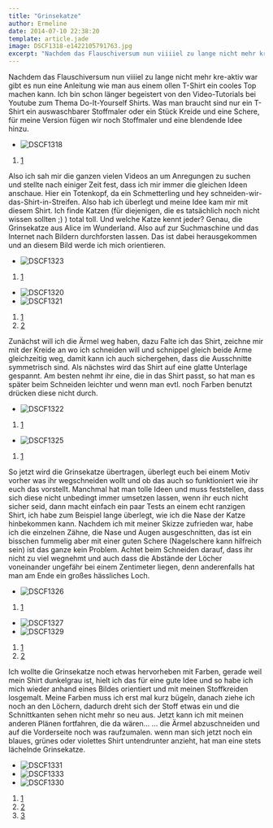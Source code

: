 ```yaml
---
title: "Grinsekatze"
author: Ermeline
date: 2014-07-10 22:38:20
template: article.jade
image: DSCF1318-e1422105791763.jpg
excerpt: "Nachdem das Flauschiversum nun viiiiel zu lange nicht mehr kre-aktiv war gibt es nun eine Anleitung wie man aus einem ollen T-Shirt ein cooles Top machen kann."
---
```


Nachdem das Flauschiversum nun viiiiel zu lange nicht mehr kre-aktiv war
gibt es nun eine Anleitung wie man aus einem ollen T-Shirt ein cooles
Top machen kann. Ich bin schon länger begeistert von den Video-Tutorials
bei Youtube zum Thema Do-It-Yourself Shirts. Was man braucht sind nur
ein T-Shirt ein auswaschbarer Stoffmaler oder ein Stück Kreide und eine
Schere, für meine Version fügen wir noch Stoffmaler und eine blendende
Idee hinzu.

-   ![DSCF1318](DSCF1318-e1422105791763.jpg)

1.  [1](#)

Also ich sah mir die ganzen vielen Videos an um Anregungen zu suchen und
stellte nach einiger Zeit fest, dass ich mir immer die gleichen Ideen
anschaue. Hier ein Totenkopf, da ein Schmetterling und hey
schneiden-wir-das-Shirt-in-Streifen. Also hab ich überlegt und meine
Idee kam mir mit diesem Shirt. Ich finde Katzen (für diejenigen, die es
tatsächlich noch nicht wissen sollten ;) ) total toll. Und welche Katze
kennt jeder? Genau, die Grinsekatze aus Alice im Wunderland. Also auf
zur Suchmaschine und das Internet nach Bildern durchforsten lassen. Das
ist dabei herausgekommen und an diesem Bild werde ich mich orientieren.

-   ![DSCF1323](DSCF1323-e1422105892559.jpg)

1.  [1](#)

-   ![DSCF1320](DSCF1320-e1422105970752.jpg)
-   ![DSCF1321](DSCF1321-e1422105979848.jpg)

1.  [1](#)
2.  [2](#)

Zunächst will ich die Ärmel weg haben, dazu Falte ich das Shirt, zeichne
mir mit der Kreide an wo ich schneiden will und schnippel gleich beide
Arme gleichzeitig weg, damit kann ich auch sichergehen, dass die
Ausschnitte symmetrisch sind. Als nächstes wird das Shirt auf eine
glatte Unterlage gespannt. Am besten nehmt ihr eine, die in das Shirt
passt, so hat man es später beim Schneiden leichter und wenn man evtl.
noch Farben benutzt drücken diese nicht durch.

-   ![DSCF1322](DSCF1322-e1422106074348.jpg)

1.  [1](#)

-   ![DSCF1325](DSCF1325-e1422106176320.jpg)

1.  [1](#)

So jetzt wird die Grinsekatze übertragen, überlegt euch bei einem Motiv
vorher was ihr wegschneiden wollt und ob das auch so funktioniert wie
ihr euch das vorstellt. Manchmal hat man tolle Ideen und muss
feststellen, dass sich diese nicht unbedingt immer umsetzen lassen, wenn
ihr euch nicht sicher seid, dann macht einfach ein paar Tests an einem
echt ranzigen Shirt, ich habe zum Beispiel lange überlegt, wie ich die
Nase der Katze hinbekommen kann. Nachdem ich mit meiner Skizze zufrieden
war, habe ich die einzelnen Zähne, die Nase und Augen ausgeschnitten,
das ist ein bisschen fummelig aber mit einer guten Schere (Nagelschere
kann hilfreich sein) ist das ganze kein Problem. Achtet beim Schneiden
darauf, dass ihr nicht zu viel wegnehmt und auch dass die Abstände der
Löcher voneinander ungefähr bei einem Zentimeter liegen, denn
anderenfalls hat man am Ende ein großes hässliches Loch.

-   ![DSCF1326](DSCF1326.jpg)

1.  [1](#)

-   ![DSCF1327](DSCF1327.jpg)
-   ![DSCF1329](DSCF1329-e1422106359329.jpg)

1.  [1](#)
2.  [2](#)

Ich wollte die Grinsekatze noch etwas hervorheben mit Farben, gerade
weil mein Shirt dunkelgrau ist, hielt ich das für eine gute Idee und so
habe ich mich wieder anhand eines Bildes orientiert und mit meinen
Stoffkreiden losgemalt. Meine Farben muss ich erst mal kurz bügeln,
danach ziehe ich noch an den Löchern, dadurch dreht sich der Stoff etwas
ein und die Schnittkanten sehen nicht mehr so neu aus. Jetzt kann ich
mit meinen anderen Plänen fortfahren, die da wären... ... die Ärmel
abzuschneiden und auf die Vorderseite noch was raufzumalen. wenn man
sich jetzt noch ein blaues, grünes oder violettes Shirt untendrunter
anzieht, hat man eine stets lächelnde Grinsekatze.

-   ![DSCF1331](DSCF1331.jpg)
-   ![DSCF1333](DSCF1333.jpg)
-   ![DSCF1330](DSCF1330-e1422106562548.jpg)

1.  [1](#)
2.  [2](#)
3.  [3](#)

 
